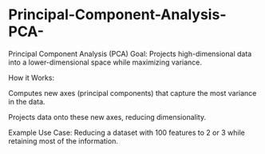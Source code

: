 # Principal-Component-Analysis-PCA-


Principal Component Analysis (PCA)
Goal: Projects high-dimensional data into a lower-dimensional space while maximizing variance.

How it Works:

Computes new axes (principal components) that capture the most variance in the data.

Projects data onto these new axes, reducing dimensionality.

Example Use Case: Reducing a dataset with 100 features to 2 or 3 while retaining most of the information.
